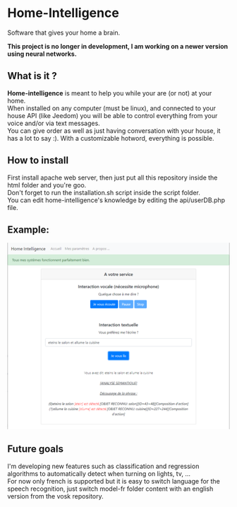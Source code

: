 # Home-Intelligence
Software that gives your home a brain.

**This project is no longer in development, I am working on a newer version using neural networks.**

## What is it ?
**Home-intelligence** is meant to help you while your are (or not) at your home.</br>
When installed on any computer (must be linux), and connected to your house API (like Jeedom) you will be able to control everything from your voice and/or via text messages.</br>
You can give order as well as just having conversation with your house, it has a lot to say :).
With a customizable hotword, everything is possible.

## How to install
First install apache web server, then just put all this repository inside the html folder and you're goo.</br>
Don't forget to run the installation.sh script inside the script folder. </br>
You can edit home-intelligence's knowledge by editing the api/userDB.php file.

## Example:
![Example](capture.png)

## Future goals
I'm developing new features such as classification and regression algorithms to automatically detect when turning on lights, tv, ... </br>
For now only french is supported but it is easy to switch language for the speech recognition, just switch model-fr folder content with an english version from the vosk repository.
